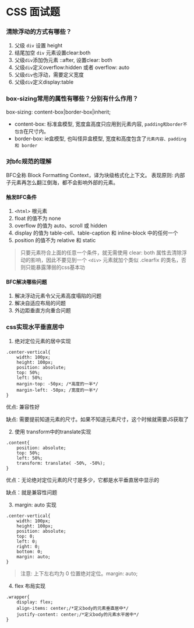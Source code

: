 # CSS 面试题

### 清除浮动的方式有哪些？

1. 父级 `div` 设置 height
2. 结尾加空 `div` 元素设置clear:both
3. 父级`div`添加伪元素 ::after, 设置clear: both
4. 父级`div`定义overflow:hidden 或者 overflow: auto
5. 父级`div`也浮动，需要定义宽度
6. 父级`div`定义display:table

### box-sizing常用的属性有哪些？分别有什么作用？
box-sizing: content-box|border-box|inherit;

- content-box: 标准盒模型, 宽度盒高度只应用到元素内容, `padding和border不包含`在尺寸内。
- border-box: ie盒模型, 也叫怪异盒模型, 宽度和高度包含了`元素内容、padding 和 border`

### 对bfc规范的理解
BFC全称 Block Formatting Context，译为块级格式化上下文。
表现原则: 内部子元素再怎么翻江倒海，都不会影响外部的元素。

#### 触发BFC条件
  1. `<html>` 根元素
  2. float 的值不为 none
  3. overflow 的值为 auto、scroll 或 hidden
  4. display 的值为 table-cell、table-caption 和 inline-block 中的任何一个
  5. position 的值不为 relative 和 static
> 只要元素符合上面的任意一个条件，就无需使用 clear: both 属性去清除浮动的影响，因此不要见到一个 `<div>` 元素就加个类似 .clearfix 的类名，否则只能暴露薄弱的css基本功 

#### BFC解决哪些问题
1. 解决浮动元素令父元素高度塌陷的问题
2. 解决自适应布局的问题
3. 外边距垂直方向重合问题


### css实现水平垂直居中
1. 绝对定位元素的居中实现

```
.center-vertical{
    width: 100px;
    height: 100px;
    position: absolute;
    top: 50%;
    left: 50%;
    margin-top: -50px; /*高度的一半*/
    margin-left: -50px; /宽度的一半*/
}
```
优点: 兼容性好

缺点: 需要提前知道元素的尺寸。如果不知道元素尺寸，这个时候就需要JS获取了

2. 使用 transform中的translate实现
```
.content{
    position: absolute;
    top: 50%;
    left: 50%;
    transform: translate( -50%, -50%);
}
```
优点：无论绝对定位元素的尺寸是多少，它都是水平垂直居中显示的

缺点：就是兼容性问题

3. margin: auto 实现
```
.center-vertical{
    width: 100px;
    height: 100px;
    position: absolute;
    top: 0;
    left: 0;
    right: 0;
    bottom: 0;
    margin: auto;
}
```
> 注意: 上下左右均为 0 位置绝对定位。margin: auto;

4. flex 布局实现
```
.wrapper{
    display: flex;
    align-items: center;/*定义body的元素垂直居中*/
    justify-content: center;/*定义body的元素水平居中*/
}
```


